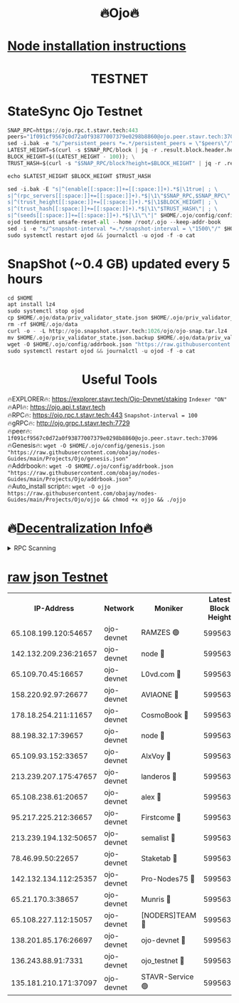 <h1 align="center"> 🔥Ojo🔥</h1>

[Node installation instructions](https://github.com/obajay/nodes-Guides/tree/main/Projects/Ojo)
=

<h1 align="center"> TESTNET</h1>

# StateSync Ojo Testnet
```python
SNAP_RPC=https://ojo.rpc.t.stavr.tech:443
peers="1f091cf9567c0d72a0f93877007379e0298b8860@ojo.peer.stavr.tech:37096"
sed -i.bak -e "s/^persistent_peers *=.*/persistent_peers = \"$peers\"/" $HOME/.ojo/config/config.toml
LATEST_HEIGHT=$(curl -s $SNAP_RPC/block | jq -r .result.block.header.height); \
BLOCK_HEIGHT=$((LATEST_HEIGHT - 100)); \
TRUST_HASH=$(curl -s "$SNAP_RPC/block?height=$BLOCK_HEIGHT" | jq -r .result.block_id.hash)

echo $LATEST_HEIGHT $BLOCK_HEIGHT $TRUST_HASH

sed -i.bak -E "s|^(enable[[:space:]]+=[[:space:]]+).*$|\1true| ; \
s|^(rpc_servers[[:space:]]+=[[:space:]]+).*$|\1\"$SNAP_RPC,$SNAP_RPC\"| ; \
s|^(trust_height[[:space:]]+=[[:space:]]+).*$|\1$BLOCK_HEIGHT| ; \
s|^(trust_hash[[:space:]]+=[[:space:]]+).*$|\1\"$TRUST_HASH\"| ; \
s|^(seeds[[:space:]]+=[[:space:]]+).*$|\1\"\"|" $HOME/.ojo/config/config.toml
ojod tendermint unsafe-reset-all --home /root/.ojo --keep-addr-book
sed -i -e "s/^snapshot-interval *=.*/snapshot-interval = \"1500\"/" $HOME/.ojo/config/app.toml
sudo systemctl restart ojod && journalctl -u ojod -f -o cat
```
# SnapShot (~0.4 GB) updated every 5 hours
```python
cd $HOME
apt install lz4
sudo systemctl stop ojod
cp $HOME/.ojo/data/priv_validator_state.json $HOME/.ojo/priv_validator_state.json.backup
rm -rf $HOME/.ojo/data
curl -o - -L http://ojo.snapshot.stavr.tech:1026/ojo/ojo-snap.tar.lz4 | lz4 -c -d - | tar -x -C $HOME/.ojo --strip-components 2
mv $HOME/.ojo/priv_validator_state.json.backup $HOME/.ojo/data/priv_validator_state.json
wget -O $HOME/.ojo/config/addrbook.json "https://raw.githubusercontent.com/obajay/nodes-Guides/main/Projects/Ojo/addrbook.json"
sudo systemctl restart ojod && journalctl -u ojod -f -o cat
```
 <h1 align="center"> Useful Tools</h1>

🔥EXPLORER🔥:        https://explorer.stavr.tech/Ojo-Devnet/staking        `Indexer "ON"` \
🔥API🔥:                     https://ojo.api.t.stavr.tech \
🔥RPC🔥:                    https://ojo.rpc.t.stavr.tech:443              `Snapshot-interval = 100` \
🔥gRPC🔥:                  http://ojo.grpc.t.stavr.tech:7729 \
🔥peer🔥:                   `1f091cf9567c0d72a0f93877007379e0298b8860@ojo.peer.stavr.tech:37096` \
🔥Genesis🔥:    ```wget -O $HOME/.ojo/config/genesis.json "https://raw.githubusercontent.com/obajay/nodes-Guides/main/Projects/Ojo/genesis.json"``` \
🔥Addrbook🔥:    ```wget -O $HOME/.ojo/config/addrbook.json "https://raw.githubusercontent.com/obajay/nodes-Guides/main/Projects/Ojo/addrbook.json"``` \
🔥Auto_install script🔥: ```wget -O ojjo https://raw.githubusercontent.com/obajay/nodes-Guides/main/Projects/Ojo/ojjo && chmod +x ojjo && ./ojjo```

🔥[Decentralization Info](https://github.com/obajay/StateSync-snapshots/tree/main/Projects/Ojo/Decentralization)🔥
=


<details>
<summary>RPC Scanning</summary>

<h2 align="center"> We scan nodes in real time every 4 hours. And we provide the final result of RPC endpoints.
We cannot influence the operation of these nodes in any way. </h2>


```python
If Voting Power is higher than 0 --> then the Node is a validator of the network and may be subject to attack and be a potential threat to the chain.
```
```python
We marked such validators with a red symbol
```

</details>

[raw json Testnet](https://rpc-check.ojot.stavr.tech/ojot/rpc-ojot-result.json)
=


<table><tr><th>IP-Address</th><th>Network</th><th>Moniker</th><th>Latest Block Height</th><th>Earliest Block Height</th><th>Catching Up</th><th>Tx Index</th><th>Voting Power</th><th>Scan Time</th></tr><tr><td>65.108.199.120:54657</td><td>ojo-devnet</td><td>RAMZES 🟢</td><td>5995631</td><td>306156</td><td>False</td><td>on</td><td>0</td><td>2024-03-22T05:16:06.371781476UTC</td></tr><tr><td>142.132.209.236:21657</td><td>ojo-devnet</td><td>node 🔴</td><td>5995635</td><td>350001</td><td>False</td><td>on</td><td>1999</td><td>2024-03-22T05:16:25.269620984UTC</td></tr><tr><td>65.109.70.45:16657</td><td>ojo-devnet</td><td>L0vd.com 🔴</td><td>5995636</td><td>695918</td><td>False</td><td>off</td><td>998</td><td>2024-03-22T05:16:30.664558044UTC</td></tr><tr><td>158.220.92.97:26677</td><td>ojo-devnet</td><td>AVIAONE 🔴</td><td>5995634</td><td>2754001</td><td>False</td><td>on</td><td>19926</td><td>2024-03-22T05:16:22.532921197UTC</td></tr><tr><td>178.18.254.211:11657</td><td>ojo-devnet</td><td>CosmoBook 🔴</td><td>5995635</td><td>4392001</td><td>False</td><td>off</td><td>1047</td><td>2024-03-22T05:16:25.548445177UTC</td></tr><tr><td>88.198.32.17:39657</td><td>ojo-devnet</td><td>node 🔴</td><td>5995635</td><td>4710001</td><td>False</td><td>on</td><td>109813</td><td>2024-03-22T05:16:27.793292509UTC</td></tr><tr><td>65.109.93.152:33657</td><td>ojo-devnet</td><td>AlxVoy 🔴</td><td>5995635</td><td>4943001</td><td>False</td><td>on</td><td>6350855</td><td>2024-03-22T05:16:25.066615566UTC</td></tr><tr><td>213.239.207.175:47657</td><td>ojo-devnet</td><td>landeros 🔴</td><td>5995634</td><td>4967924</td><td>False</td><td>off</td><td>11083</td><td>2024-03-22T05:16:22.743235236UTC</td></tr><tr><td>65.108.238.61:20657</td><td>ojo-devnet</td><td>alex 🔴</td><td>5995631</td><td>5131001</td><td>False</td><td>on</td><td>11359</td><td>2024-03-22T05:16:06.042777846UTC</td></tr><tr><td>95.217.225.212:36657</td><td>ojo-devnet</td><td>Firstcome 🔴</td><td>5995632</td><td>5251946</td><td>False</td><td>on</td><td>13566</td><td>2024-03-22T05:16:11.794977547UTC</td></tr><tr><td>213.239.194.132:50657</td><td>ojo-devnet</td><td>semalist 🔴</td><td>5995631</td><td>5540522</td><td>False</td><td>on</td><td>21037</td><td>2024-03-22T05:16:06.594580854UTC</td></tr><tr><td>78.46.99.50:22657</td><td>ojo-devnet</td><td>Staketab 🔴</td><td>5995636</td><td>5668501</td><td>False</td><td>on</td><td>1276</td><td>2024-03-22T05:16:30.874330258UTC</td></tr><tr><td>142.132.134.112:25357</td><td>ojo-devnet</td><td>Pro-Nodes75 🔴</td><td>5995632</td><td>5895632</td><td>False</td><td>on</td><td>24651</td><td>2024-03-22T05:16:09.128763907UTC</td></tr><tr><td>65.21.170.3:38657</td><td>ojo-devnet</td><td>Munris 🔴</td><td>5995632</td><td>5895632</td><td>False</td><td>off</td><td>20123</td><td>2024-03-22T05:16:11.466913115UTC</td></tr><tr><td>65.108.227.112:15057</td><td>ojo-devnet</td><td>[NODERS]TEAM 🔴</td><td>5995635</td><td>5895635</td><td>False</td><td>off</td><td>9999</td><td>2024-03-22T05:16:30.122704774UTC</td></tr><tr><td>138.201.85.176:26697</td><td>ojo-devnet</td><td>ojo-devnet 🔴</td><td>5995636</td><td>5895636</td><td>False</td><td>on</td><td>1000024000</td><td>2024-03-22T05:16:30.383895562UTC</td></tr><tr><td>136.243.88.91:7331</td><td>ojo-devnet</td><td>ojo_testnet 🔴</td><td>5995633</td><td>5982345</td><td>False</td><td>off</td><td>1000</td><td>2024-03-22T05:16:14.037536108UTC</td></tr><tr><td>135.181.210.171:37097</td><td>ojo-devnet</td><td>STAVR-Service 🟢</td><td>5995631</td><td>5993501</td><td>False</td><td>on</td><td>0</td><td>2024-03-22T05:16:06.891900239UTC</td></tr></table>
